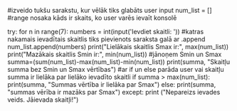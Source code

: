 #izveido tukšu sarakstu, kur vēlāk tiks glabāts user input
num_list = []
#range nosaka kāds ir skaits, ko user varēs ievaīt konsolē

try:
    for n in range(7):
         numbers = int(input('Ievdiet skaitli: '))
        #katras nakamais ievadītais skaitlis tiks pievienots saraksta galā ar .append
         num_list.append(numbers)
    print("Lielākais skaitlis Smax ir:", max(num_list))
    print("Mazākais skaitlis Smin ir:", min(num_list))
     #jānoņem Smin un Smax
    summa=(sum(num_list)-max(num_list)-min(num_list))
    print(summa, "Skaitļu summa bez Smin un Smax vērtības")
    #ar if un else parāda user vai skaitļu summa ir lielāka par lielāko ievadīto skaitli
    if summa > max(num_list):
        print(summa, "Summas vērtība ir lielāka par Smax")
    else:
        print(summa, "summas vērība ir mazāks par Smax")
except:
        print ("Nepareizs ievades veids. Jāievada skaitļi!")
        
